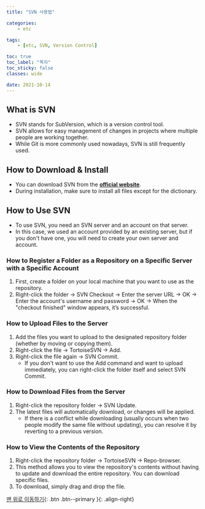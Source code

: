 ```yaml
---
title: "SVN 사용법"

categories:
    - etc

tags:
    - [etc, SVN, Version Control]

toc: true
toc_label: "목차"
toc_sticky: false
classes: wide

date: 2021-10-14
---
```


## What is SVN
- SVN stands for SubVersion, which is a version control tool.
- SVN allows for easy management of changes in projects where multiple people are working together.
- While Git is more commonly used nowadays, SVN is still frequently used.

## How to Download & Install
- You can download SVN from the [**official website**](https://tortoisesvn.net/downloads.html).
- During installation, make sure to install all files except for the dictionary.

## How to Use SVN
- To use SVN, you need an SVN server and an account on that server.
- In this case, we used an account provided by an existing server, but if you don't have one, you will need to create your own server and account.
  
### How to Register a Folder as a Repository on a Specific Server with a Specific Account
1. First, create a folder on your local machine that you want to use as the repository.
2. Right-click the folder → SVN Checkout → Enter the server URL → OK → Enter the account's username and password → OK → When the "checkout finished" window appears, it’s successful.

### How to Upload Files to the Server
1. Add the files you want to upload to the designated repository folder (whether by moving or copying them).
2. Right-click the file → TortoiseSVN → Add.
3. Right-click the file again → SVN Commit.
    - If you don't want to use the Add command and want to upload immediately, you can right-click the folder itself and select SVN Commit.

### How to Download Files from the Server
1. Right-click the repository folder → SVN Update.
2. The latest files will automatically download, or changes will be applied.
    - If there is a conflict while downloading (usually occurs when two people modify the same file without updating), you can resolve it by reverting to a previous version.

### How to View the Contents of the Repository
1. Right-click the repository folder → TortoiseSVN → Repo-browser.
2. This method allows you to view the repository's contents without having to update and download the entire repository. You can download specific files.
3. To download, simply drag and drop the file.



[맨 위로 이동하기](#){: .btn .btn--primary }{: .align-right}